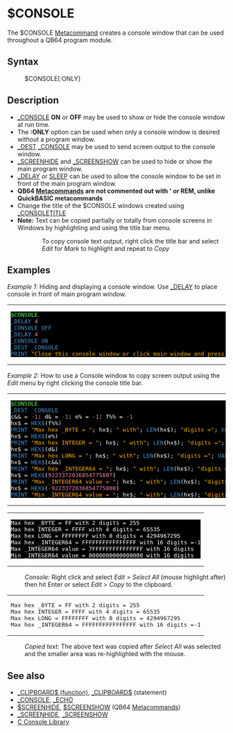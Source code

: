 <style>pre.codeide, pre.outputfixed, .outputcrt0 { background-color: #000 !important; color: #FFF !important; }</style><!DOCTYPE html>
<html class="client-nojs" dir="ltr" lang="en">
<head>
<title>$CONSOLE - QB64 Phoenix Edition Wiki</title>
</head>
<body class="mediawiki ltr sitedir-ltr mw-hide-empty-elt ns-0 ns-subject page-_CONSOLE rootpage-_CONSOLE skin-vector action-view skin-vector-legacy vector-feature-language-in-header-enabled vector-feature-language-in-main-page-header-disabled vector-feature-language-alert-in-sidebar-disabled vector-feature-sticky-header-disabled vector-feature-sticky-header-edit-disabled vector-feature-table-of-contents-disabled vector-feature-visual-enhancement-next-disabled">
<div class="mw-body" id="content" role="main">
<a id="top"></a>
<h1 class="firstHeading mw-first-heading" id="firstHeading"><span class="mw-page-title-main">$CONSOLE</span></h1>
<div class="vector-body" id="bodyContent">
<div class="mw-body-content mw-content-ltr" dir="ltr" id="mw-content-text" lang="en"><div class="mw-parser-output"><p>The <a class="mw-selflink selflink">$CONSOLE</a> <a href="Metacommand" title="Metacommand">Metacommand</a> creates a console window that can be used throughout a QB64 program module.
</p>
<h2><span class="mw-headline" id="Syntax">Syntax</span></h2>
<dl><dd><a class="mw-selflink selflink">$CONSOLE</a>[:ONLY]</dd></dl>
<p>
</p>
<h2><span class="mw-headline" id="Description">Description</span></h2>
<ul><li><a href="CONSOLE" title="CONSOLE">_CONSOLE</a> <b>ON</b> or <b>OFF</b> may be used to show or hide the console window at run time.</li>
<li>The <b>:ONLY</b> option can be used when only a console window is desired without a program window.</li>
<li><a href="DEST" title="DEST">_DEST</a> <a href="CONSOLE" title="CONSOLE">_CONSOLE</a> may be used to send screen output to the console window.</li>
<li><a href="SCREENHIDE" title="SCREENHIDE">_SCREENHIDE</a> and <a href="SCREENSHOW" title="SCREENSHOW">_SCREENSHOW</a> can be used to hide or show the main program window.</li>
<li><a href="DELAY" title="DELAY">_DELAY</a> or <a href="SLEEP" title="SLEEP">SLEEP</a> can be used to allow the console window to be set in front of the main program window.</li>
<li><b>QB64 <a href="Metacommand" title="Metacommand">Metacommands</a> are not commented out with ' or REM, unlike QuickBASIC metacommands</b></li>
<li>Change the title of the <a class="mw-selflink selflink">$CONSOLE</a> windows created using <a href="CONSOLETITLE" title="CONSOLETITLE">_CONSOLETITLE</a></li>
<li><b>Note:</b> Text can be copied partially or totally from console screens in Windows by highlighting and using the title bar menu.</li></ul>
<dl><dd><dl><dd>To copy console text output, right click the title bar and select <i>Edit</i> for <i>Mark</i> to highlight and repeat to <i>Copy</i></dd></dl></dd></dl>
<p>
</p>
<h2><span class="mw-headline" id="Examples">Examples</span></h2>
<p><i>Example 1:</i> Hiding and displaying a console window. Use <a href="DELAY" title="DELAY">_DELAY</a> to place console in front of main program window.
</p>
<table cellpadding="15px" width="100%">
<tbody><tr>
<td><pre class="codeide"><a class="mw-selflink selflink"><span style="color:#55FF55;">$CONSOLE</span></a>
<a href="DELAY" title="DELAY"><span style="color:#4593D8;">_DELAY</span></a> <span style="color:#F580B1;">4</span>
<a href="CONSOLE" title="CONSOLE"><span style="color:#4593D8;">_CONSOLE</span></a> <a href="OFF" title="OFF"><span style="color:#4593D8;">OFF</span></a>
<a href="DELAY" title="DELAY"><span style="color:#4593D8;">_DELAY</span></a> <span style="color:#F580B1;">4</span>
<a href="CONSOLE" title="CONSOLE"><span style="color:#4593D8;">_CONSOLE</span></a> <a href="ON" title="ON"><span style="color:#4593D8;">ON</span></a>
<a href="DEST" title="DEST"><span style="color:#4593D8;">_DEST</span></a> <a href="CONSOLE" title="CONSOLE"><span style="color:#4593D8;">_CONSOLE</span></a>
<a href="PRINT" title="PRINT"><span style="color:#4593D8;">PRINT</span></a> <span style="color:#FFB100;">"Close this console window or click main window and press a key!"</span>
</pre>
</td></tr></tbody></table>
<p><i>Example 2:</i> How to use a Console window to copy screen output using the <i>Edit</i> menu by right clicking the console title bar.
</p>
<table cellpadding="15px" width="100%">
<tbody><tr>
<td><pre class="codeide"><a class="mw-selflink selflink"><span style="color:#55FF55;">$CONSOLE</span></a>
<a href="DEST" title="DEST"><span style="color:#4593D8;">_DEST</span></a> <a href="CONSOLE" title="CONSOLE"><span style="color:#4593D8;">_CONSOLE</span></a>
c&amp;&amp; = <span style="color:#F580B1;">-1</span>: d&amp; = <span style="color:#F580B1;">-1</span>: e% = <span style="color:#F580B1;">-1</span>: f%% = <span style="color:#F580B1;">-1</span>
hx$ = <a href="HEX$" title="HEX$"><span style="color:#4593D8;">HEX$</span></a>(f%%)
<a href="PRINT" title="PRINT"><span style="color:#4593D8;">PRINT</span></a> <span style="color:#FFB100;">"Max hex _BYTE = "</span>; hx$; <span style="color:#FFB100;">" with"</span>; <a href="LEN" title="LEN"><span style="color:#4593D8;">LEN</span></a>(hx$); <span style="color:#FFB100;">"digits ="</span>; <a href="VAL" title="VAL"><span style="color:#4593D8;">VAL</span></a>(<span style="color:#FFB100;">"&amp;H"</span> + hx$)
hx$ = <a href="HEX$" title="HEX$"><span style="color:#4593D8;">HEX$</span></a>(e%)
<a href="PRINT" title="PRINT"><span style="color:#4593D8;">PRINT</span></a> <span style="color:#FFB100;">"Max hex INTEGER = "</span>; hx$; <span style="color:#FFB100;">" with"</span>; <a href="LEN" title="LEN"><span style="color:#4593D8;">LEN</span></a>(hx$); <span style="color:#FFB100;">"digits ="</span>; <a href="VAL" title="VAL"><span style="color:#4593D8;">VAL</span></a>(<span style="color:#FFB100;">"&amp;H"</span> + hx$)
hx$ = <a href="HEX$" title="HEX$"><span style="color:#4593D8;">HEX$</span></a>(d&amp;)
<a href="PRINT" title="PRINT"><span style="color:#4593D8;">PRINT</span></a> <span style="color:#FFB100;">"Max hex LONG = "</span>; hx$; <span style="color:#FFB100;">" with"</span>; <a href="LEN" title="LEN"><span style="color:#4593D8;">LEN</span></a>(hx$); <span style="color:#FFB100;">"digits ="</span>; <a href="VAL" title="VAL"><span style="color:#4593D8;">VAL</span></a>(<span style="color:#FFB100;">"&amp;H"</span> + hx$)
hx$ = <a href="HEX$" title="HEX$"><span style="color:#4593D8;">HEX$</span></a>(c&amp;&amp;)
<a href="PRINT" title="PRINT"><span style="color:#4593D8;">PRINT</span></a> <span style="color:#FFB100;">"Max hex _INTEGER64 = "</span>; hx$; <span style="color:#FFB100;">" with"</span>; <a href="LEN" title="LEN"><span style="color:#4593D8;">LEN</span></a>(hx$); <span style="color:#FFB100;">"digits ="</span>; <a href="VAL" title="VAL"><span style="color:#4593D8;">VAL</span></a>(<span style="color:#FFB100;">"&amp;H"</span> + hx$)
hx$ = <a href="HEX$" title="HEX$"><span style="color:#4593D8;">HEX$</span></a>(<span style="color:#F580B1;">9223372036854775807</span>)
<a href="PRINT" title="PRINT"><span style="color:#4593D8;">PRINT</span></a> <span style="color:#FFB100;">"Max _INTEGER64 value = "</span>; hx$; <span style="color:#FFB100;">" with"</span>; <a href="LEN" title="LEN"><span style="color:#4593D8;">LEN</span></a>(hx$); <span style="color:#FFB100;">"digits"</span>
hx$ = <a href="HEX$" title="HEX$"><span style="color:#4593D8;">HEX$</span></a>(<span style="color:#F580B1;">-9223372036854775808</span>)
<a href="PRINT" title="PRINT"><span style="color:#4593D8;">PRINT</span></a> <span style="color:#FFB100;">"Min _INTEGER64 value = "</span>; hx$; <span style="color:#FFB100;">" with"</span>; <a href="LEN" title="LEN"><span style="color:#4593D8;">LEN</span></a>(hx$); <span style="color:#FFB100;">"digits"</span>
</pre>
</td></tr></tbody></table>
<table cellpadding="15px" width="100%">
<tbody><tr>
<td><pre class="outputcrt0">Max hex _BYTE = FF with 2 digits = 255
Max hex INTEGER = FFFF with 4 digits = 65535
Max hex LONG = FFFFFFFF with 8 digits = 4294967295
Max hex _INTEGER64 = FFFFFFFFFFFFFFFF with 16 digits =-1
Max _INTEGER64 value = 7FFFFFFFFFFFFFFF with 16 digits
Min _INTEGER64 value = 8000000000000000 with 16 digits
</pre>
</td></tr></tbody></table>
<dl><dd><i>Console:</i> Right click and select <i>Edit</i> &gt; <i>Select All</i> (mouse highlight after) then hit Enter or select <i>Edit</i> &gt; <i>Copy</i> to the clipboard.</dd></dl>
<table cellpadding="5px" width="100%">
<tbody><tr>
<td><pre class="outputtext">Max hex _BYTE = FF with 2 digits = 255
Max hex INTEGER = FFFF with 4 digits = 65535
Max hex LONG = FFFFFFFF with 8 digits = 4294967295
Max hex _INTEGER64 = FFFFFFFFFFFFFFFF with 16 digits =-1
</pre>
</td></tr></tbody></table>
<dl><dd><i>Copied text:</i> The above text was copied after <i>Select All</i> was selected and the smaller area was re-highlighted with the mouse.</dd></dl>
<p>
</p>
<h2><span class="mw-headline" id="See_also">See also</span></h2>
<ul><li><a href="CLIPBOARD$_(function)" title="CLIPBOARD$ (function)">_CLIPBOARD$ (function)</a>, <a href="CLIPBOARD$" title="CLIPBOARD$">_CLIPBOARD$</a> (statement)</li>
<li><a href="CONSOLE" title="CONSOLE">_CONSOLE</a>, <a href="ECHO" title="ECHO">_ECHO</a></li>
<li><a href="$SCREENHIDE" title="$SCREENHIDE">$SCREENHIDE</a>, <a href="$SCREENSHOW" title="$SCREENSHOW">$SCREENSHOW</a> (QB64 <a href="Metacommand" title="Metacommand">Metacommands</a>)</li>
<li><a href="SCREENHIDE" title="SCREENHIDE">_SCREENHIDE</a>, <a href="SCREENSHOW" title="SCREENSHOW">_SCREENSHOW</a></li>
<li><a href="C_Libraries#Console_Window" title="C Libraries">C Console Library</a></li></ul>
<p>
</p>
<!-- 
NewPP limit report
Cached time: 20240715035337
Cache expiry: 86400
Reduced expiry: false
Complications: [show‐toc]
CPU time usage: 0.054 seconds
Real time usage: 0.072 seconds
Preprocessor visited node count: 564/1000000
Post‐expand include size: 4569/2097152 bytes
Template argument size: 1376/2097152 bytes
Highest expansion depth: 4/100
Expensive parser function count: 0/100
Unstrip recursion depth: 0/20
Unstrip post‐expand size: 307/5000000 bytes
-->
<!--
Transclusion expansion time report (%,ms,calls,template)
100.00%   44.417      1 -total
 10.59%    4.704      1 Template:PageSyntax
  9.11%    4.047     33 Template:Cl
  8.10%    3.600      2 Template:Cm
  7.61%    3.381     31 Template:Text
  6.98%    3.099      2 Template:CodeStart
  6.19%    2.748      1 Template:PageExamples
  6.18%    2.747      1 Template:OutputStart
  5.90%    2.622      1 Template:PageDescription
  5.48%    2.433      2 Template:CodeEnd
-->
<!-- Saved in parser cache with key qb64pnix_mw19894-mwmb_:pcache:idhash:95-0!canonical and timestamp 20240715035337 and revision id 8456.
 -->
</div>
</div>
</div>
</div>
</body>
</html>